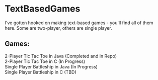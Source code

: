# TextBasedGames
I've gotten hooked on making text-based games - you'll find all of them here. Some are two-player, others are single player.
## Games:
2-Player Tic Tac Toe in Java (Completed and in Repo)\
2-Player Tic Tac Toe in C (In Progress)\
Single Player Battleship in Java (In Progress)\
Single Player Battleship in C (TBD)
